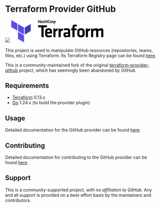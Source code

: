 # Terraform Provider GitHub

<img src="https://cloud.githubusercontent.com/assets/98681/24211275/c4ebd04e-0ee8-11e7-8606-061d656a42df.png" width="72" height="">

<img src="https://raw.githubusercontent.com/hashicorp/terraform-website/d841a1e5fca574416b5ca24306f85a0f4f41b36d/content/source/assets/images/logo-terraform-main.svg" width="300px">

This project is used to manipulate GitHub resources (repositories, teams, files, etc.) using Terraform. Its Terraform Registry page can be found [here](https://registry.terraform.io/providers/nexthink-oss/github/).

This is a community-maintained fork of the original [terraform-provider-github](https://github.com/integrations/terraform-provider-github) project, which has seemingly been abandoned by GitHub.

## Requirements

-	[Terraform](https://www.terraform.io/downloads.html) 0.13.x
-	[Go](https://golang.org/doc/install) 1.24.x (to build the provider plugin)

## Usage

Detailed documentation for the GitHub provider can be found [here](https://registry.terraform.io/providers/nexthink-oss/github).

## Contributing

Detailed documentation for contributing to the GitHub provider can be found [here](CONTRIBUTING.md).

## Support

This is a community-supported project, *with no affiliation to GitHub*. Any and all support is provided on a best-effort basis by the maintainers and contributors.
